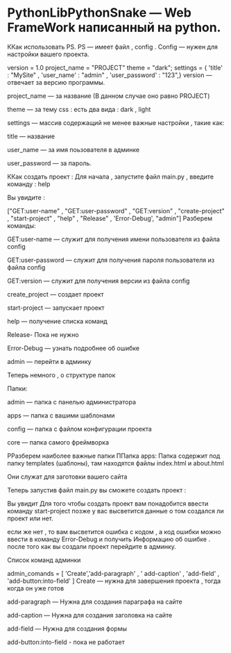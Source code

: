 # PythonLibPythonSnake — Web FrameWork написанный на python.

ККак использовать PS.
PS — имеет файл , config . Config — нужен для настройки вашего проекта.

version = 1.0
project_name = "PROJECT"
theme = "dark";
settings = { 'title' : "MySite"
, 'user_name' : "admin"
, 'user_password' : "123",}
version — отвечает за версию программы.

project_name — за название (В данном случае оно равно PROJECT)

theme — за тему css : есть два вида : dark , light

settings — массив содержащий не менее важные настройки , такие как:

title — название

user_name — за имя поьзователя в админке

user_password — за пароль.

ККак создать проект :
Для начала , запустите файл main.py , введите команду : help

Вы увидите :

["GET:user-name" , "GET:user-password" ,
               "GET:version" , "create-project" ,
               "start-project" , "help" ,
               "Release" , 'Error-Debug',
               "admin"]
Разберем команды:

GET:user-name — служит для получения имени пользователя из файла config

GET:user-password — служит для получения пароля пользователя из файла config

GET:version — служит для получения версии из файла config

сreate_project — создает проект

start-project — запускает проект

help — получение списка команд

Release- Пока не нужно

Error-Debug — узнать подробнее об ошибке

admin — перейти в админку

Теперь немного , о структуре папок

Папки:

admin — папка с панелью администратора

apps — папка с вашими шаблонами

config — папка с файлом конфигурации проекта

core — папка самого фреймворка

РРазберем наиболее важные папки
ППапка apps:
Папка содержит под папку templates (шаблоны), там находятся файлы index.html и about.html

Они служат для заготовки вашего сайта

Теперь запустив файл main.py вы сможете создать проект :

Вы увидит
Для того чтобы создать проект вам понадобится ввести команду start-project позже у вас высветится данные о том создался ли проект или нет.

если же нет , то вам высветится ошибка с кодом , а код ошибки можно ввести в команду Error-Debug и получить Информацию об ошибке . после того как вы создали проект перейдите в админку.

Список команд админки

admin_comands = [
'Create','add-paragraph' , ' add-caption' , 'add-field' , 'add-button:into-field'
]
Create — нужна для завершения проекта , тогда когда он уже готов

add-paragraph — Нужна для создания параграфа на сайте

add-caption — Нужна для создания заголовка на сайте

add-field — Нужна для создания формы

add-button:into-field - пока не работает
